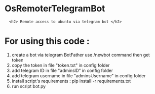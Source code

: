 # OsRemoterTelegramBot
      <h2> Remote access to ubuntu via telegram bot </h2>

# For using this code :
<ol>
  <li> create a bot via  telegram BotFather use /newbot command then get token </li>
  <li>copy the token in file "token.txt" in config folder</li>
  <li>add telegram ID in file "adminsID" in config folder</li>
  <li>add telegram username in file "adminsUsername" in config folder</li>
  <li>install script's requirements : pip install -r requirements.txt </li>
  <li>run script bot.py</li>    
</ol>

